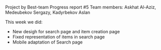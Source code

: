 Project by Best-team Progress report #5 Team members: Askhat Al-Aziz, Medeubekov Sergazy, Kadyrbekov Aslan

This week we did:
  - New desigh for search page and item creation page
  - Fixed representation of items in search page
  - Mobile adaptation of Search page

